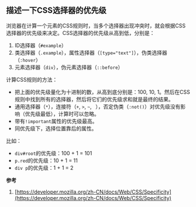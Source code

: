 ## 描述一下CSS选择器的优先级

浏览器在计算一个元素的CSS规则时，当多个选择器出现冲突时，就会根据CSS选择器的优先级来决定。CSS选择器的优先级从高到低，分别是：

1. ID选择器（`#example`）
2. 类选择器（`.example`），属性选择器（`[type="text"]`），伪类选择器（`:hover`）
3. 元素选择器（`div`），伪元素选择器（`::before`）

计算CSS规则的方法：

* 把上面的优先级量化为十进制的数，从高到底分别是：100, 10, 1。然后在CSS规则中找到所有的选择器，然后将它们的优先级求和就是最终的结果。
* 通用选择器（`*`），连接符（`+`, `>`, `~`, ` `），否定伪类（`:not()`）对优先级没有影响（优先级最低），计算时可以忽略。
* 带有`!important`属性的优先级最高。
* 同优先级下，选择位置靠后的属性。

比如：
* `div#root`的优先级：100 + 1 = 101
* `p.red`的优先级：10 + 1 = 11
* `div p`的优先级：1 + 1 = 2

**参考**

1. [https://developer.mozilla.org/zh-CN/docs/Web/CSS/Specificity](https://developer.mozilla.org/zh-CN/docs/Web/CSS/Specificity)